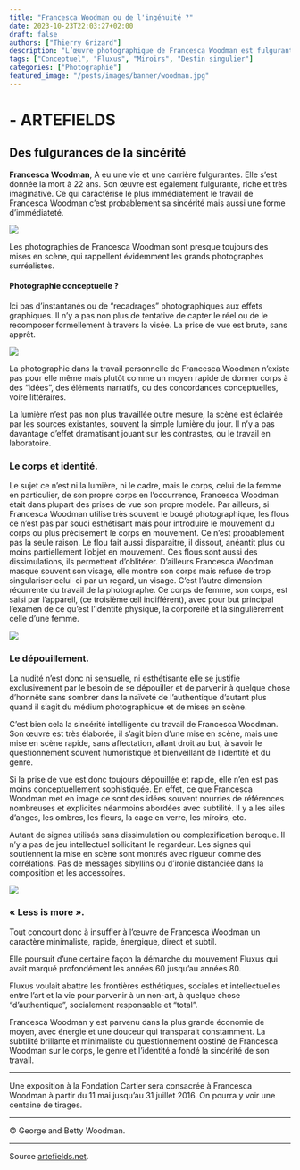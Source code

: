 ```yaml
---
title: "Francesca Woodman ou de l'ingénuité ?"
date: 2023-10-23T22:03:27+02:00
draft: false
authors: ["Thierry Grizard"]
description: "L’œuvre photographique de Francesca Woodman est fulgurante et imaginative, principale caractéristique: la sincérité."
tags: ["Conceptuel", "Fluxus", "Miroirs", "Destin singulier"]
categories: ["Photographie"]
featured_image: "/posts/images/banner/woodman.jpg"
---
```

#  - ARTEFIELDS
## Des fulgurances de la sincérité

**Francesca Woodman**, A eu une vie et une carrière fulgurantes. Elle s’est donnée la mort à 22 ans. Son œuvre est également fulgurante, riche et très imaginative. Ce qui caractérise le plus immédiatement le travail de Francesca Woodman c’est probablement sa sincérité mais aussi une forme d’immédiateté.

![](/posts/images/woodman/francesca-woodman-photography-surrealist-fluxus-nude-henri-cartier-bresson-exhibition-paris-france-2016-on-being-an-angel.070-1024x512.jpg)

Les photographies de Francesca Woodman sont presque toujours des mises en scène, qui rappellent évidemment les grands photographes surréalistes.

#### Photographie conceptuelle ?

Ici pas d’instantanés ou de “recadrages” photographiques aux effets graphiques. Il n’y a pas non plus de tentative de capter le réel ou de le recomposer formellement à travers la visée. La prise de vue est brute, sans apprêt.

![](/posts/images/woodman/francesca-woodman--photography--surrealist--fluxus--nude--henri-cartier-bresson--exhibition--paris--france--2016--on-being-an-angel.069.jpg)

La photographie dans la travail personnelle de Francesca Woodman n’existe pas pour elle même mais plutôt comme un moyen rapide de donner corps à des “idées”, des éléments narratifs, ou des concordances conceptuelles, voire littéraires.

La lumière n’est pas non plus travaillée outre mesure, la scène est éclairée par les sources existantes, souvent la simple lumière du jour. Il n’y a pas davantage d’effet dramatisant jouant sur les contrastes, ou le travail en laboratoire.

### Le corps et identité.

Le sujet ce n’est ni la lumière, ni le cadre, mais le corps, celui de la femme en particulier, de son propre corps en l’occurrence, Francesca Woodman était dans plupart des prises de vue son propre modèle. Par ailleurs, si Francesca Woodman utilise très souvent le bougé photographique, les flous ce n’est pas par souci esthétisant mais pour introduire le mouvement du corps ou plus précisément le corps en mouvement. Ce n’est probablement pas la seule raison. Le flou fait aussi disparaitre, il dissout, anéantit plus ou moins partiellement l’objet en mouvement. Ces flous sont aussi des dissimulations, ils permettent d’oblitérer. D’ailleurs Francesca Woodman masque souvent son visage, elle montre son corps mais refuse de trop singulariser celui-ci par un regard, un visage. C’est l’autre dimension récurrente du travail de la photographe. Ce corps de femme, son corps, est saisi par l’appareil, (ce troisième œil indifférent), avec pour but principal l’examen de ce qu’est l’identité physique, la corporeité et là singulièrement celle d’une femme.

![](/posts/images/woodman/francesca-woodman--photography--surrealist--fluxus--nude--henri-cartier-bresson--exhibition--paris--france--2016--on-being-an-angel.068.jpg)

### Le dépouillement.

La nudité n’est donc ni sensuelle, ni esthétisante elle se justifie exclusivement par le besoin de se dépouiller et de parvenir à quelque chose d’honnête sans sombrer dans la naïveté de l’authentique d’autant plus quand il s’agit du médium photographique et de mises en scène.

C’est bien cela la sincérité intelligente du travail de Francesca Woodman. Son œuvre est très élaborée, il s’agit bien d’une mise en scène, mais une mise en scène rapide, sans affectation, allant droit au but, à savoir le questionnement souvent humoristique et bienveillant de l’identité et du genre.

Si la prise de vue est donc toujours dépouillée et rapide, elle n’en est pas moins conceptuellement sophistiquée. En effet, ce que Francesca Woodman met en image ce sont des idées souvent nourries de références nombreuses et explicites néanmoins abordées avec subtilité. Il y a les ailes d’anges, les ombres, les fleurs, la cage en verre, les miroirs, etc.

Autant de signes utilisés sans dissimulation ou complexification baroque. Il n’y a pas de jeu intellectuel sollicitant le regardeur. Les signes qui soutiennent la mise en scène sont montrés avec rigueur comme des corrélations. Pas de messages sibyllins ou d’ironie distanciée dans la composition et les accessoires.

![](/posts/images/woodman/francesca-woodman--photography--surrealist--fluxus--nude--henri-cartier-bresson--exhibition--paris--france--2016--on-being-an-angel.066.jpg)

### « Less is more ».

Tout concourt donc à insuffler à l’œuvre de Francesca Woodman un caractère minimaliste, rapide, énergique, direct et subtil.

Elle poursuit d’une certaine façon la démarche du mouvement Fluxus qui avait marqué profondément les années 60 jusqu’au années 80.

Fluxus voulait abattre les frontières esthétiques, sociales et intellectuelles entre l’art et la vie pour parvenir à un non-art, à quelque chose “d’authentique”, socialement responsable et “total”.

Francesca Woodman y est parvenu dans la plus grande économie de moyen, avec énergie et une douceur qui transparait constamment. La subtilité brillante et minimaliste du questionnement obstiné de Francesca Woodman sur le corps, le genre et l’identité a fondé la sincérité de son travail.

---

Une exposition à la Fondation Cartier sera consacrée à Francesca Woodman à partir du 11 mai jusqu’au 31 juillet 2016. On pourra y voir une centaine de tirages.

---

© George and Betty Woodman.

---

Source [artefields.net](https://www.artefields.net/francesca-woodman/).